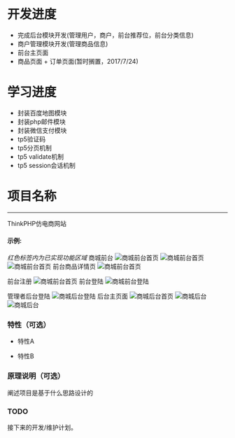 开发进度
===============
 + 完成后台模块开发(管理用户，商户，前台推荐位，前台分类信息)
 + 商户管理模块开发(管理商品信息)
 + 前台主页面
 + 商品页面
 + 订单页面(暂时搁置，2017/7/24)
 
学习进度
===============
 + 封装百度地图模块
 + 封装php邮件模块
 + 封装微信支付模块
 + tp5验证码
 + tp5分页机制
 + tp5 validate机制
 + tp5 session会话机制

# 项目名称
-------------
ThinkPHP仿电商网站

#### 示例:  
*红色标签内为已实现功能区域*
商城前台
![商城前台首页](https://raw.githubusercontent.com/Vanvansama/thinkphp_o2o/master/image/1501118424(1).png)
![商城前台首页](https://raw.githubusercontent.com/Vanvansama/thinkphp_o2o/master/image/1501118621(1).jpg)
![商城前台首页](https://raw.githubusercontent.com/Vanvansama/thinkphp_o2o/master/image/1501118695(1).png)
前台商品详情页
![商城前台首页](https://raw.githubusercontent.com/Vanvansama/thinkphp_o2o/master/image/1501119288(1).jpg)

前台注册
![商城前台首页](https://raw.githubusercontent.com/Vanvansama/thinkphp_o2o/master/image/1501119386(1).jpg)
前台登陆
![商城前台登陆](https://raw.githubusercontent.com/Vanvansama/thinkphp_o2o/master/image/1501118734(1).png)

管理者后台登陆
![商城后台登陆](https://raw.githubusercontent.com/Vanvansama/thinkphp_o2o/master/image/1501118762(1).png)
后台主页面
![商城后台首页](https://raw.githubusercontent.com/Vanvansama/thinkphp_o2o/master/image/1501118799(1).jpg)
![商城后台](https://raw.githubusercontent.com/Vanvansama/thinkphp_o2o/master/image/1501118831(1).png)
![商城后台](https://raw.githubusercontent.com/Vanvansama/thinkphp_o2o/master/image/1501118874(1).png)


### 特性（可选）
- 特性A

- 特性B

### 原理说明（可选）
阐述项目是基于什么思路设计的

### TODO
接下来的开发/维护计划。



